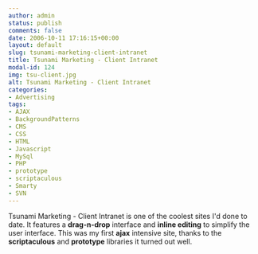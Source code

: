 ```yaml
---
author: admin
status: publish
comments: false
date: 2006-10-11 17:16:15+00:00
layout: default
slug: tsunami-marketing-client-intranet
title: Tsunami Marketing - Client Intranet
modal-id: 124
img: tsu-client.jpg
alt: Tsunami Marketing - Client Intranet
categories:
- Advertising
tags:
- AJAX
- BackgroundPatterns
- CMS
- CSS
- HTML
- Javascript
- MySql
- PHP
- prototype
- scriptaculous
- Smarty
- SVN
---
```

Tsunami Marketing - Client Intranet is one of the coolest sites I'd done to date. It features a **drag-n-drop** interface and **inline editing** to simplify the user interface. This was my first **ajax** intensive site, thanks to the **scriptaculous** and **prototype** libraries it turned out well.
